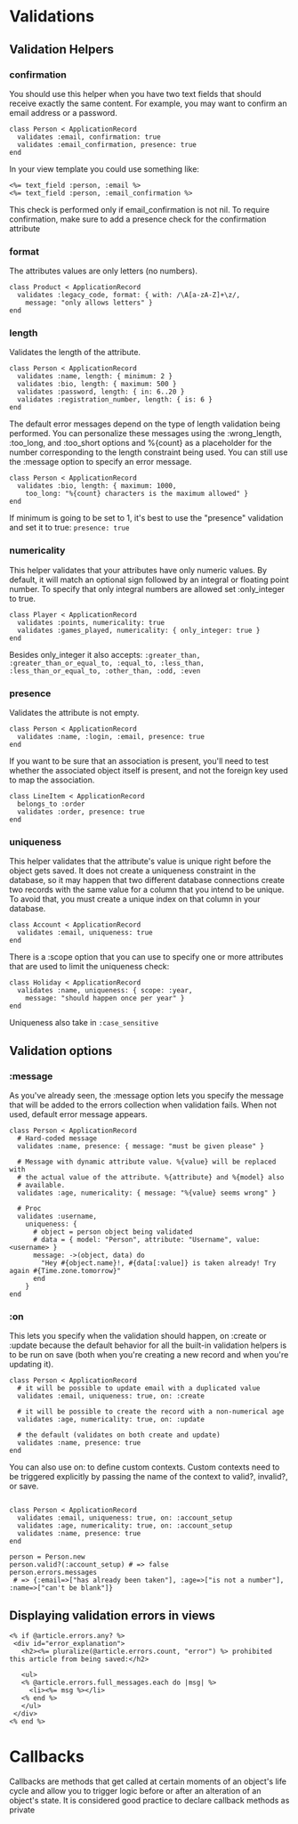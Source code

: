 # Validations
## Validation Helpers
### confirmation
You should use this helper when you have two text fields that should receive exactly the same content. For example, you may want to confirm an email address or a password. 
```
class Person < ApplicationRecord
  validates :email, confirmation: true
  validates :email_confirmation, presence: true
end
```

In your view template you could use something like:
```
<%= text_field :person, :email %>
<%= text_field :person, :email_confirmation %>
```

This check is performed only if email_confirmation is not nil. 
To require confirmation, make sure to add a presence check for the confirmation attribute

### format
The attributes values are only letters (no numbers).
```
class Product < ApplicationRecord
  validates :legacy_code, format: { with: /\A[a-zA-Z]+\z/,
    message: "only allows letters" }
end
```

### length
Validates the length of the attribute.
```
class Person < ApplicationRecord
  validates :name, length: { minimum: 2 }
  validates :bio, length: { maximum: 500 }
  validates :password, length: { in: 6..20 }
  validates :registration_number, length: { is: 6 }
end
```
The default error messages depend on the type of length validation being performed. You can personalize these messages using the :wrong_length, :too_long, and :too_short options and %{count} as a placeholder for the number corresponding to the length constraint being used. You can still use the :message option to specify an error message.
```
class Person < ApplicationRecord
  validates :bio, length: { maximum: 1000,
    too_long: "%{count} characters is the maximum allowed" }
end
```
If minimum is going to be set to 1, it's best to use the "presence" validation and set it to true: `presence: true`

### numericality
This helper validates that your attributes have only numeric values. By default, it will match an optional sign followed by an integral or floating point number. To specify that only integral numbers are allowed set :only_integer to true.
```
class Player < ApplicationRecord
  validates :points, numericality: true
  validates :games_played, numericality: { only_integer: true }
end
```
Besides only_integer it also accepts: `:greater_than, :greater_than_or_equal_to, :equal_to, :less_than, :less_than_or_equal_to, :other_than, :odd, :even`

### presence
Validates the attribute is not empty.
```
class Person < ApplicationRecord
  validates :name, :login, :email, presence: true
end
```
If you want to be sure that an association is present, you'll need to test whether the associated object itself is present, and not the foreign key used to map the association.
```
class LineItem < ApplicationRecord
  belongs_to :order
  validates :order, presence: true
end
```

### uniqueness
This helper validates that the attribute's value is unique right before the object gets saved. It does not create a uniqueness constraint in the database, so it may happen that two different database connections create two records with the same value for a column that you intend to be unique. To avoid that, you must create a unique index on that column in your database.
```
class Account < ApplicationRecord
  validates :email, uniqueness: true
end
```
There is a :scope option that you can use to specify one or more attributes that are used to limit the uniqueness check:
```
class Holiday < ApplicationRecord
  validates :name, uniqueness: { scope: :year,
    message: "should happen once per year" }
end
```
Uniqueness also take in `:case_sensitive` 

## Validation options
### :message
As you've already seen, the :message option lets you specify the message that will be added to the  errors collection when validation fails. When not used, default error message appears.
```
class Person < ApplicationRecord
  # Hard-coded message
  validates :name, presence: { message: "must be given please" }
 
  # Message with dynamic attribute value. %{value} will be replaced with
  # the actual value of the attribute. %{attribute} and %{model} also
  # available.
  validates :age, numericality: { message: "%{value} seems wrong" }
 
  # Proc
  validates :username,
    uniqueness: {
      # object = person object being validated
      # data = { model: "Person", attribute: "Username", value: <username> }
      message: ->(object, data) do
        "Hey #{object.name}!, #{data[:value]} is taken already! Try again #{Time.zone.tomorrow}"
      end
    }
end
```
### :on
This lets you specify when the validation should happen, on :create or :update because the default behavior for all the built-in validation helpers is to be run on save (both when you're creating a new record and when you're updating it).
```
class Person < ApplicationRecord
  # it will be possible to update email with a duplicated value
  validates :email, uniqueness: true, on: :create
 
  # it will be possible to create the record with a non-numerical age
  validates :age, numericality: true, on: :update
 
  # the default (validates on both create and update)
  validates :name, presence: true
end
```
You can also use on: to define custom contexts. Custom contexts need to be triggered explicitly by passing the name of the context to valid?, invalid?, or save.
```

class Person < ApplicationRecord
  validates :email, uniqueness: true, on: :account_setup
  validates :age, numericality: true, on: :account_setup
  validates :name, presence: true
end
 
person = Person.new
person.valid?(:account_setup) # => false
person.errors.messages
 # => {:email=>["has already been taken"], :age=>["is not a number"], :name=>["can't be blank"]}
 ```
 
 ## Displaying validation errors in views
 ```
 <% if @article.errors.any? %>
  <div id="error_explanation">
    <h2><%= pluralize(@article.errors.count, "error") %> prohibited this article from being saved:</h2>
 
    <ul>
    <% @article.errors.full_messages.each do |msg| %>
      <li><%= msg %></li>
    <% end %>
    </ul>
  </div>
<% end %>
```
# Callbacks
Callbacks are methods that get called at certain moments of an object's life cycle and allow you to trigger logic before or after an alteration of an object's state. It is considered good practice to declare callback methods as private
###

